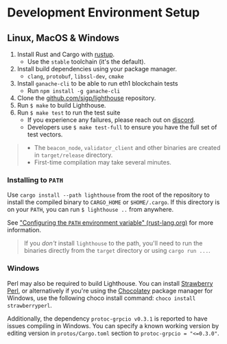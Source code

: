 # Development Environment Setup

## Linux, MacOS & Windows

1. Install Rust and Cargo with [rustup](https://rustup.rs/).
	- Use the `stable` toolchain (it's the default).
1. Install build dependencies using your package manager.
    - `clang`, `protobuf`, `libssl-dev`, `cmake`
1. Install `ganache-cli` to be able to run eth1 blockchain tests
   - Run `npm install -g ganache-cli`
1. Clone the [github.com/sigp/lighthouse](https://github.com/sigp/lighthouse)
   repository.
1. Run `$ make` to build Lighthouse.
1. Run `$ make test` to run the test suite
	- If you experience any failures, please reach out on
		[discord](https://discord.gg/cyAszAh).
	- Developers use `$ make test-full` to ensure you have the full set of
		test vectors.

> - The `beacon_node`, `validator_client` and other binaries are created in
>   `target/release` directory.
> - First-time compilation may take several minutes.

### Installing to `PATH`

Use `cargo install --path lighthouse` from the root of the repository to
install the compiled binary to `CARGO_HOME` or `$HOME/.cargo`. If this
directory is on your `PATH`, you can run `$ lighthouse ..` from anywhere.

 See ["Configuring the `PATH` environment
 variable" (rust-lang.org)](https://www.rust-lang.org/tools/install) for more information.

 > If you _don't_ install `lighthouse` to the path, you'll need to run the
 > binaries directly from the `target` directory or using `cargo run ...`.

### Windows

Perl may also be required to build Lighthouse. You can install [Strawberry
Perl](http://strawberryperl.com/), or alternatively if you're using the [Chocolatey](https://chocolatey.org/) package manager for Windows, use the following choco install command: `choco install strawberryperl`.

Additionally, the dependency `protoc-grpcio v0.3.1` is reported to have issues
compiling in Windows. You can specify a known working version by editing
version in `protos/Cargo.toml`  section to `protoc-grpcio = "<=0.3.0"`.
